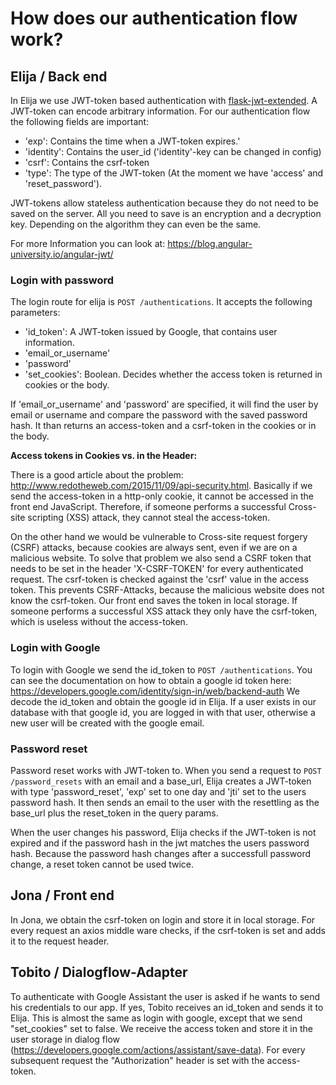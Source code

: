 # How does our authentication flow work?

## Elija / Back end

In Elija we use JWT-token based authentication with [flask-jwt-extended](https://flask-jwt-extended.readthedocs.io/en/latest/).
A JWT-token can encode arbitrary information. For our authentication flow the following fields are important:
- 'exp': Contains the time when a JWT-token expires.'
- 'identity': Contains the user_id ('identity'-key can be changed in config)
- 'csrf': Contains the csrf-token
- 'type': The type of the JWT-token (At the moment we have 'access' and 'reset_password').

JWT-tokens allow stateless authentication because they do not need to be saved on the server.
All you need to save is an encryption and a decryption key. Depending on the algorithm they can even be the same.

For more Information you can look at: https://blog.angular-university.io/angular-jwt/

### Login with password

The login route for elija is `POST /authentications`. It accepts the following parameters:
- 'id_token': A JWT-token issued by Google, that contains user information.
- 'email_or_username'
- 'password'
- 'set_cookies': Boolean. Decides whether the access token is returned in cookies or the body.

If 'email_or_username' and 'password' are specified, it will find the user by email or username and compare the password
with the saved password hash. It than returns an access-token and a csrf-token in the cookies or in the body.

**Access tokens in Cookies vs. in the Header:**

There is a good article about the problem: http://www.redotheweb.com/2015/11/09/api-security.html.
Basically if we send the access-token in a http-only cookie, it cannot be accessed in the front end JavaScript.
Therefore, if someone performs a successful Cross-site scripting (XSS) attack, they cannot steal the access-token.

On the other hand we would be vulnerable to Cross-site request forgery (CSRF) attacks, because cookies are always sent,
even if we are on a malicious website. To solve that problem we also send a CSRF token that needs to be set in the 
header 'X-CSRF-TOKEN' for every authenticated request. The csrf-token is checked against the 'csrf' value in the access token.
This prevents CSRF-Attacks, because the malicious website does not know the csrf-token. Our front end saves the token in local storage.
If someone performs a successful XSS attack they only have the csrf-token, which is useless without the access-token.

### Login with Google

To login with Google we send the id_token to `POST /authentications`.
You can see the documentation on how to obtain a google id token here: https://developers.google.com/identity/sign-in/web/backend-auth
We decode the id_token and obtain the google id in Elija. If a user exists in our database with that google id, you are logged in
with that user, otherwise a new user will be created with the google email.

### Password reset

Password reset works with JWT-token to. When you send a request to `POST /password_resets` with an email and a base_url,
Elija creates a JWT-token with type 'password_reset', 'exp' set to one day and 'jti' set to the users password hash. It then sends an email to the user with the resettling as the base_url plus the reset_token in the query params. 

When the user changes his password, Elija checks if the JWT-token is not expired and if the password hash in the jwt matches the users password hash. Because the password hash changes after a successfull password change, a reset token cannot be used twice.

## Jona / Front end

In Jona, we obtain the csrf-token on login and store it in local storage. For every request an axios middle ware checks,
if the csrf-token is set and adds it to the request header.

## Tobito / Dialogflow-Adapter

To authenticate with Google Assistant the user is asked if he wants to send his credentials to our app. If yes, Tobito receives an
id_token and sends it to Elija. This is almost the same as login with google, except that we send "set_cookies" set to false.
We receive the access token and store it in the user storage in dialog flow (https://developers.google.com/actions/assistant/save-data).
For every subsequent request the "Authorization" header is set with the access-token.
